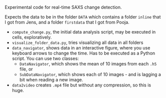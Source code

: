 Experimental code for real-time SAXS change detection.

Expects the data to be in the folder `DATA` which contains a folder `inline` that I got from Jens, and a folder `firstdata` that I got from Pooja.

- `compute_change.py`, the initial data analysis script, may be executed in cells, exploratively.
- `visualize_folder_data.py`, tries visualizing all data in all folders 
- `data_navigator`, shows data in an interactive figure, where you use keyboard arrows to change the time. Has to be executed as a Python script. You can use two classes:
  - `DataNavigator`, which shows the mean of 10 images from each `.h5` file, or
  - `SubDataNavigator`, which shows each of 10 images - and is lagging a bit when reading a new image.
- `data2video` creates `.mp4` file but without any compression, so this is huge.
